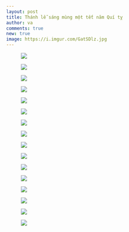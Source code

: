 ```yaml
---
layout: post
title: Thánh lễ sáng mùng một tết năm Quí tỵ
author: va
comments: true
new: true
image: https://i.imgur.com/GatSDlz.jpg
---
```


<figure>
    <img src="https://i.imgur.com/cObCacG.jpg" />
</figure>

<figure>
    <img src="https://i.imgur.com/5S6drdI.jpg" />
</figure>

<figure>
    <img src="https://i.imgur.com/GHmCkD2.jpg" />
</figure>

<figure>
    <img src="https://i.imgur.com/a8WUn6m.jpg" />
</figure>

<figure>
    <img src="https://i.imgur.com/A66Zpr3.jpg" />
</figure>

<figure>
    <img src="https://i.imgur.com/xcTNnKa.jpg" />
</figure>

<figure>
    <img src="https://i.imgur.com/dzA1a1b.jpg" />
</figure>

<figure>
    <img src="https://i.imgur.com/50aresn.jpg" />
</figure>

<figure>
    <img src="https://i.imgur.com/n4A0Jgc.jpg" />
</figure>

<figure>
    <img src="https://i.imgur.com/xbjJU4A.jpg" />
</figure>

<figure>
    <img src="https://i.imgur.com/aqi0z7a.jpg" />
</figure>

<figure>
    <img src="https://i.imgur.com/dNyaA0H.jpg" />
</figure>

<figure>
    <img src="https://i.imgur.com/pZdbOQq.jpg" />
</figure>

<figure>
    <img src="https://i.imgur.com/fqzHxH7.jpg" />
</figure>

<figure>
    <img src="https://i.imgur.com/NaXElHq.jpg" />
</figure>

<figure>
    <img src="https://i.imgur.com/uAa1FGz.jpg" />
</figure>
